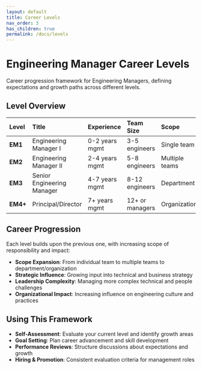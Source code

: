 ```yaml
---
layout: default
title: Career Levels
nav_order: 3
has_children: true
permalink: /docs/levels
---
```


# Engineering Manager Career Levels

Career progression framework for Engineering Managers, defining expectations and growth paths across different levels.

## Level Overview

| Level | Title | Experience | Team Size | Scope |
|:------|:------|:-----------|:----------|:------|
| **EM1** | Engineering Manager I | 0-2 years mgmt | 3-5 engineers | Single team |
| **EM2** | Engineering Manager II | 2-4 years mgmt | 5-8 engineers | Multiple teams |
| **EM3** | Senior Engineering Manager | 4-7 years mgmt | 8-12 engineers | Department |
| **EM4+** | Principal/Director | 7+ years mgmt | 12+ or managers | Organization |

## Career Progression

Each level builds upon the previous one, with increasing scope of responsibility and impact:

- **Scope Expansion**: From individual team to multiple teams to department/organization
- **Strategic Influence**: Growing input into technical and business strategy
- **Leadership Complexity**: Managing more complex technical and people challenges
- **Organizational Impact**: Increasing influence on engineering culture and practices

## Using This Framework

- **Self-Assessment**: Evaluate your current level and identify growth areas
- **Goal Setting**: Plan career advancement and skill development
- **Performance Reviews**: Structure discussions about expectations and growth
- **Hiring & Promotion**: Consistent evaluation criteria for management roles